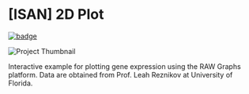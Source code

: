 # [ISAN] 2D Plot
[![badge](https://img.shields.io/badge/open-osparc.io-red)](https://osparc.io/study/0d475cde-acb5-11e9-a8d6-02420aff77ac)

![Project Thumbnail](https://discover.blackfynn.com/dataset-assets/8/7/banner.jpg)

Interactive example for plotting gene expression using the RAW Graphs platform. Data are obtained from Prof. Leah Reznikov at University of Florida.
